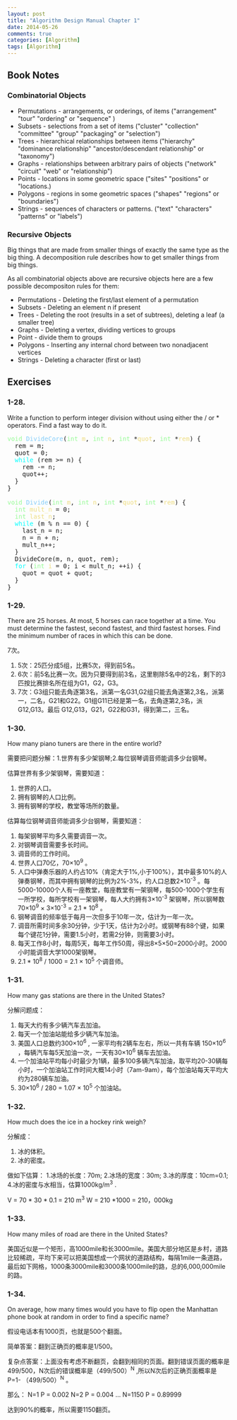 ```yaml
---
layout: post
title: "Algorithm Design Manual Chapter 1"
date: 2014-05-26
comments: true
categories: [Algorithm]
tags: [Algorithm]
---
```


<div id="outline-container-sec-1" class="outline-2">
<h2 id="sec-1">Book Notes</h2>
<div class="outline-text-2" id="text-1">
</div><div id="outline-container-sec-1-1" class="outline-3">
<h3 id="sec-1-1">Combinatorial Objects</h3>
<div class="outline-text-3" id="text-1-1">
<ul class="org-ul">
<li>Permutations - arrangements, or orderings, of items ("arrangement"
"tour" "ordering" or "sequence" )
</li>
<li>Subsets - selections from a set of items ("cluster" "collection"
"committee" "group" "packaging" or "selection")
</li>
<li>Trees - hierarchical relationships between items ("hierarchy"
"dominance relationship" "ancestor/descendant relationship" or
"taxonomy")
</li>
<li>Graphs - relationships between arbitrary pairs of objects ("network"
"circuit" "web" or "relationship")
</li>
<li>Points - locations in some geometric space ("sites" "positions" or
"locations.)
</li>
<li>Polygons - regions in some geometric spaces ("shapes" "regions" or
"boundaries")
</li>
<li>Strings - sequences of characters or patterns. ("text" "characters"
"patterns" or "labels")
</li>
</ul>

<!-- more -->
</div>
</div>

<div id="outline-container-sec-1-2" class="outline-3">
<h3 id="sec-1-2">Recursive Objects</h3>
<div class="outline-text-3" id="text-1-2">
<p>
Big things that are made from smaller things of exactly the same type
as the big thing. A decomposition rule describes how to get smaller
things from big things.
</p>

<p>
As all combinatorial objects above are recursive objects here are a
few possible decompositon rules for them:
</p>

<ul class="org-ul">
<li>Permutations - Deleting the first/last element of a permutation
</li>
<li>Subsets - Deleting an element n if present
</li>
<li>Trees - Deleting the root (results in a set of subtrees), deleting a
leaf (a smaller tree)
</li>
<li>Graphs - Deleting a vertex, dividing vertices to groups
</li>
<li>Point - divide them to groups
</li>
<li>Polygons - Inserting any internal chord between two nonadjacent vertices
</li>
<li>Strings - Deleting a character (first or last)
</li>
</ul>
</div>
</div>
</div>

<div id="outline-container-sec-2" class="outline-2">
<h2 id="sec-2">Exercises</h2>
<div class="outline-text-2" id="text-2">
</div><div id="outline-container-sec-2-1" class="outline-3">
<h3 id="sec-2-1">1-28.</h3>
<div class="outline-text-3" id="text-2-1">
<p>
Write a function to perform integer division without using either
the / or * operators. Find a fast way to do it.
</p>

<div class="org-src-container">

<pre class="src src-c++"><span style="color: #98fb98;">void</span> <span style="color: #87cefa;">DivideCore</span>(<span style="color: #98fb98;">int</span> <span style="color: #eedd82;">m</span>, <span style="color: #98fb98;">int</span> <span style="color: #eedd82;">n</span>, <span style="color: #98fb98;">int</span> *<span style="color: #eedd82;">quot</span>, <span style="color: #98fb98;">int</span> *<span style="color: #eedd82;">rem</span>) {
  rem = m;
  quot = 0;
  <span style="color: #00ffff;">while</span> (rem &gt;= n) {
    rem -= n;
    quot++;
  }
}

<span style="color: #98fb98;">void</span> <span style="color: #87cefa;">Divide</span>(<span style="color: #98fb98;">int</span> <span style="color: #eedd82;">m</span>, <span style="color: #98fb98;">int</span> <span style="color: #eedd82;">n</span>, <span style="color: #98fb98;">int</span> *<span style="color: #eedd82;">quot</span>, <span style="color: #98fb98;">int</span> *<span style="color: #eedd82;">rem</span>) {
  <span style="color: #98fb98;">int</span> <span style="color: #eedd82;">mult_n</span> = 0;
  <span style="color: #98fb98;">int</span> <span style="color: #eedd82;">last_n</span>;
  <span style="color: #00ffff;">while</span> (m % n == 0) {
    last_n = n;
    n = n + n;
    mult_n++;
  }
  DivideCore(m, n, quot, rem);
  <span style="color: #00ffff;">for</span> (<span style="color: #98fb98;">int</span> <span style="color: #eedd82;">i</span> = 0; i &lt; mult_n; ++i) {
    quot = quot + quot;
  }
}
</pre>
</div>
</div>
</div>
<div id="outline-container-sec-2-2" class="outline-3">
<h3 id="sec-2-2">1-29.</h3>
<div class="outline-text-3" id="text-2-2">
<p>
There are 25 horses. At most, 5 horses can race together at a time.
You must determine the fastest, second fastest, and third fastest
horses. Find the minimum number of races in which this can be done.
</p>

<p>
7次。
</p>

<ol class="org-ol">
<li>5次：25匹分成5组，比赛5次，得到前5名。
</li>
<li>6次：前5名比赛一次。因为只要得到前3名，这里剔除5名中的2名，剩下的3
匹按比赛排名所在组为G1，G2，G3。
</li>
<li>7次：G3组只能去角逐第3名，派第一名G31,G2组只能去角逐第2,3名，派第一，二名，G21和G22。G1组G11已经是第一名，去角逐第2,3名，派G12,G13。最后
G12,G13，G21，G22和G31，得到第二，三名。
</li>
</ol>
</div>
</div>
<div id="outline-container-sec-2-3" class="outline-3">
<h3 id="sec-2-3">1-30.</h3>
<div class="outline-text-3" id="text-2-3">
<p>
How many piano tuners are there in the entire world?
</p>

<p>
需要把问题分解：1.世界有多少架钢琴;2.每位钢琴调音师能调多少台钢琴。
</p>

<p>
估算世界有多少架钢琴，需要知道：
</p>
<ol class="org-ol">
<li>世界的人口。
</li>
<li>拥有钢琴的人口比例。
</li>
<li>拥有钢琴的学校，教堂等场所的数量。
</li>
</ol>

<p>
估算每位钢琴调音师能调多少台钢琴，需要知道：
</p>
<ol class="org-ol">
<li>每架钢琴平均多久需要调音一次。
</li>
<li>对钢琴调音需要多长时间。
</li>
<li>调音师的工作时间。
</li>

<li>世界人口70亿，70×10<sup>9</sup> 。
</li>
<li>人口中弹奏乐器的人约占10%（肯定大于1%,小于100%），其中最多10%的人弹奏钢琴，而其中拥有钢琴的比例为2%-3%，约人口总数2×10<sup>-3</sup> 。每
5000-10000个人有一座教堂，每座教堂有一架钢琴，每500-1000个学生有一所学校，每所学校有一架钢琴，每人大约拥有3×10<sup>-3</sup> 架钢琴，所以钢琴数
70×10<sup>9</sup> × 3×10<sup>-3</sup> = 2.1 * 10<sup>8</sup> 。
</li>
<li>钢琴调音的频率低于每月一次但多于10年一次，估计为一年一次。
</li>
<li>调音所需时间多余30分钟，少于1天，估计为2小时。或钢琴有88个键，如果每个键花1分钟，需要1.5小时，若需2分钟，则需要3小时。
</li>
<li>每天工作8小时，每周5天，每年工作50周，得出8×5×50=2000小时。2000小时能调音大学1000架钢琴。
</li>
<li>2.1 * 10<sup>8</sup> / 1000 = 2.1 × 10<sup>5</sup> 个调音师。
</li>
</ol>
</div>
</div>
<div id="outline-container-sec-2-4" class="outline-3">
<h3 id="sec-2-4">1-31.</h3>
<div class="outline-text-3" id="text-2-4">
<p>
How many gas stations are there in the United States?
</p>

<p>
分解问题成：
</p>
<ol class="org-ol">
<li>每天大约有多少辆汽车去加油。
</li>
<li>每天一个加油站能给多少辆汽车加油。
</li>

<li>美国人口总数约300×10<sup>6</sup> , 一家平均有2辆车左右，所以一共有车辆
150×10<sup>6</sup> ，每辆汽车每5天加油一次，一天有30×10<sup>6</sup> 辆车去加油。
</li>
<li>一个加油站平均每小时最少为1辆，最多100多辆汽车加油，取平均20-30辆每小时，一个加油站工作时间大概14小时（7am-9am），每个加油站每天平均大约为280辆车加油。
</li>
<li>30×10<sup>6</sup> / 280 = 1.07 × 10<sup>5</sup> 个加油站。
</li>
</ol>
</div>
</div>
<div id="outline-container-sec-2-5" class="outline-3">
<h3 id="sec-2-5">1-32.</h3>
<div class="outline-text-3" id="text-2-5">
<p>
How much does the ice in a hockey rink weigh?
</p>

<p>
分解成：
</p>
<ol class="org-ol">
<li>冰的体积。
</li>
<li>冰的密度。
</li>
</ol>

<p>
做如下估算：
1.冰场的长度：70m;
2.冰场的宽度：30m;
3.冰的厚度：10cm=0.1;
4.冰的密度与水相当，估算1000kg/m<sup>3</sup> .
</p>

<p>
V = 70 * 30 * 0.1 = 210 m<sup>3</sup>
W = 210 *1000 = 210，000kg
</p>
</div>
</div>
<div id="outline-container-sec-2-6" class="outline-3">
<h3 id="sec-2-6">1-33.</h3>
<div class="outline-text-3" id="text-2-6">
<p>
How many miles of road are there in the United States?
</p>

<p>
美国近似是一个矩形，高1000mile和长3000mile。美国大部分地区是乡村，道路比较稀疏，平均下来可以把美国想成一个网状的道路结构，每隔1mile一条道路，最后如下网格，1000条3000mile和3000条1000mile的路，总的6,000,000mile的路。
</p>
</div>
</div>
<div id="outline-container-sec-2-7" class="outline-3">
<h3 id="sec-2-7">1-34.</h3>
<div class="outline-text-3" id="text-2-7">
<p>
On average, how many times would you have to flip open the Manhattan
phone book at random in order to find a specific name?
</p>


<p>
假设电话本有1000页，也就是500个翻面。
</p>

<p>
简单答案：翻到正确页的概率是1/500。
</p>

<p>
复杂点答案：上面没有考虑不断翻页，会翻到相同的页面。翻到错误页面的概率是499/500，N次后的错误概率是（499/500）<sup>N</sup> ,所以N次后的正确页面概率是P=1-
（499/500）<sup>N</sup> 。
</p>

<p>
那么：
N=1  P = 0.002
N=2  P = 0.004
&#x2026;
N=1150 P = 0.89999
</p>

<p>
达到90%的概率，所以需要1150翻页。
</p>
</div>
</div>
</div>
